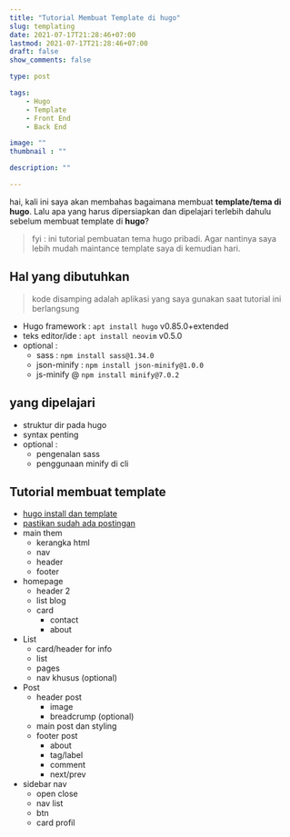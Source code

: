 ```yaml
---
title: "Tutorial Membuat Template di hugo"
slug: templating
date: 2021-07-17T21:28:46+07:00
lastmod: 2021-07-17T21:28:46+07:00
draft: false
show_comments: false

type: post

tags:
    - Hugo
    - Template
    - Front End
    - Back End

image: ""
thumbnail : ""

description: ""

---
```

hai, kali ini saya akan membahas bagaimana membuat **template/tema di hugo**. Lalu apa yang harus dipersiapkan dan dipelajari terlebih dahulu sebelum membuat template di **hugo**? 

> fyi : ini tutorial pembuatan tema hugo pribadi. Agar nantinya saya lebih mudah maintance template saya di kemudian hari.

## Hal yang dibutuhkan

> kode disamping adalah aplikasi yang saya gunakan saat tutorial ini berlangsung

- Hugo framework : `apt install hugo` v0.85.0+extended  
- teks editor/ide : `apt install neovim` v0.5.0 
- optional : 
  - sass : `npm install sass@1.34.0`
  - json-minify : `npm install json-minify@1.0.0`
  - js-minify @ `npm install minify@7.0.2`

## yang dipelajari

- struktur dir pada hugo
- syntax penting
- optional :
  - pengenalan sass
  - penggunaan minify di cli

## Tutorial membuat template

- [hugo install dan template](./install)
- [pastikan sudah ada postingan](./bassic)
- main them
  - kerangka html
  - nav
  - header
  - footer
- homepage
  - header 2
  - list blog
  - card
    - contact
    - about
- List
  - card/header for info
  - list
  - pages
  - nav khusus (optional)
- Post
  - header post
    - image
    - breadcrump (optional)
  - main post dan styling
  - footer post
    - about
    - tag/label
    - comment
    - next/prev
- sidebar nav
  - open close
  - nav list
  - btn
  - card profil

